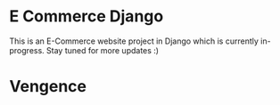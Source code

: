 # E Commerce Django
This is an E-Commerce website project in Django which is currently in-progress. Stay tuned for more updates :)


# Vengence 

